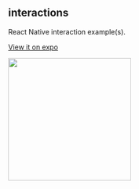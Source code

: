 ## interactions

React Native interaction example(s).

[View it on expo](https://exp.host/@planes/interactions)

<img src="https://media.giphy.com/media/9M3daESi3xJTfprcA4/giphy.gif" width="250" />
